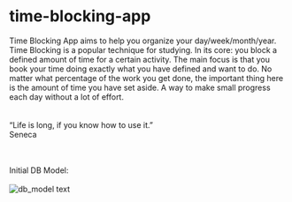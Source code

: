 # time-blocking-app
Time Blocking App aims to help you organize your day/week/month/year.  Time Blocking is a popular technique for studying. In its core: you block a defined amount of time for a certain activity. The main focus is that you book your time doing exactly what you have defined and want to do. No matter what percentage of the work you get done, the important thing here is the amount of time you have set aside. A way to make small progress each day without a lot of effort.  
<br/>
<br/>
“Life is long, if you know how to use it.”  
Seneca
<br/>
<br/>
<br/>

Initial DB Model:
<br/>
<br/>
![db_model text](https://i.ibb.co/kXWBWqg/Time-Blocking.png)
